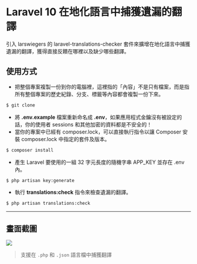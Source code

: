 # Laravel 10 在地化語言中捕獲遺漏的翻譯

引入 larswiegers 的 laravel-translations-checker 套件來擴增在地化語言中捕獲遺漏的翻譯，獲得直接反饋在哪裡以及缺少哪些翻譯。

## 使用方式
- 把整個專案複製一份到你的電腦裡，這裡指的「內容」不是只有檔案，而是指所有整個專案的歷史紀錄、分支、標籤等內容都會複製一份下來。
```sh
$ git clone
```
- 將 __.env.example__ 檔案重新命名成 __.env__，如果應用程式金鑰沒有被設定的話，你的使用者 sessions 和其他加密的資料都是不安全的！
- 當你的專案中已經有 composer.lock，可以直接執行指令以讓 Composer 安裝 composer.lock 中指定的套件及版本。
```sh
$ composer install
```
- 產生 Laravel 要使用的一組 32 字元長度的隨機字串 APP_KEY 並存在 .env 內。
```sh
$ php artisan key:generate
```
- 執行 __translations:check__ 指令來檢查遺漏的翻譯。
```sh
$ php artisan translations:check
```

----

## 畫面截圖
![](https://i.imgur.com/AtCT79B.png)
> 支援在 `.php` 和 `.json` 語言檔中捕獲翻譯